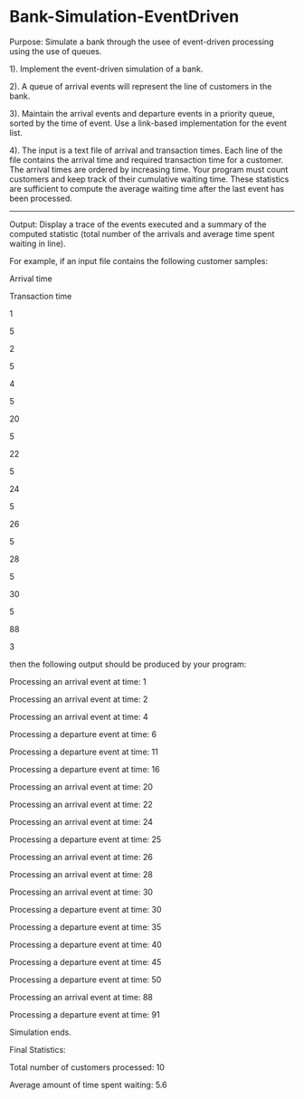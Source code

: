 # Bank-Simulation-EventDriven

Purpose: Simulate a bank through the usee of event-driven processing using the use of queues.

1). Implement the event-driven simulation of a bank. 

2). A queue of arrival events will represent the line of customers in the bank. 

3). Maintain the arrival events and departure events in a priority queue, sorted by the time of event. Use a link-based implementation for the event list.

4). The input is a text file of arrival and transaction times. Each line of the file contains the arrival time and required transaction time for a customer. The arrival times are ordered by increasing time.
Your program must count customers and keep track of their cumulative waiting time. These statistics are sufficient to compute the average waiting time after the last event has been processed.

-------------------------------------------------------------------------------------------------------------------------------------------------------------
Output:
Display a trace of the events executed and a summary of the computed statistic (total number of the arrivals and average time spent waiting in line). 

For example, if an input file contains the following customer samples:

Arrival time

Transaction time

1

5

2

5

4

5

20

5

22

5

24

5

26

5

28

5

30

5

88

3

then the following output should be produced by your program:

Processing an arrival event at time: 1

Processing an arrival event at time: 2

Processing an arrival event at time: 4

Processing a departure event at time: 6

Processing a departure event at time: 11

Processing a departure event at time: 16

Processing an arrival event at time: 20

Processing an arrival event at time: 22

Processing an arrival event at time: 24

Processing a departure event at time: 25

Processing an arrival event at time: 26

Processing an arrival event at time: 28

Processing an arrival event at time: 30

Processing a departure event at time: 30

Processing a departure event at time: 35

Processing a departure event at time: 40

Processing a departure event at time: 45

Processing a departure event at time: 50

Processing an arrival event at time: 88

Processing a departure event at time: 91

Simulation ends.

Final Statistics:

Total number of customers processed: 10

Average amount of time spent waiting: 5.6
